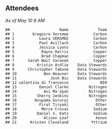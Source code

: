 ## Attendees

_As of May 10 8 AM_

    ##                      Name             Team
    ## 1        Gregoire Versmee           Carbon
    ## 2           Laura VERSMEE           Carbon
    ## 3           Paul Avillach           Carbon
    ## 4           Jessica Lyons           Carbon
    ## 5            Rayna Harris           Copper
    ## 6            Brad Chapman           Copper
    ## 7      Sarah Wait Zaranek           Copper
    ## 8          Kristin Ardlie    Data Stewards
    ## 9      Christopher Tabone    Data Stewards
    ## 10            Ben Heavner    Data Stewards
    ## 11               Josh Bis    Data Stewards
    ## 12 valentina di francesco              NIH
    ## 13          Daniel Clarke         Nitrogen
    ## 14            Avi Ma'ayan         Nitrogen
    ## 15         Sherry Jenkins         Nitrogen
    ## 16        Anupama Gururaj            Other
    ## 17          Firat Tiryaki            Other
    ## 18           Merce Crosas           Sodium
    ## 19         Daniel S. Katz           Sodium
    ## 20            Alison Leaf            Xenon
    ## 21      Kristen Cleveland          Yttrium